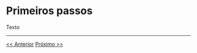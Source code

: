 # Primeiros passos

Texto

---
[<< Anterior](/content/1-introducao.md) [Próximo >>](/content/3-controllers.md)
